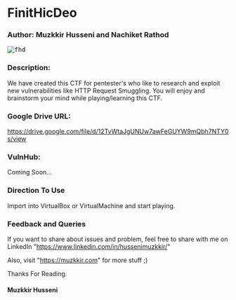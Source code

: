 # FinitHicDeo

### Author: Muzkkir Husseni and Nachiket Rathod

<kbd>![fhd](https://user-images.githubusercontent.com/61471222/103018030-8713be00-456a-11eb-9cb4-7be665d02f22.png)</kbd>


### Description:
We have created this CTF for pentester's who like to research and exploit new vulnerabilities like HTTP Request Smuggling. You will enjoy and brainstorm your mind while playing/learning this CTF.

### Google Drive URL:
https://drive.google.com/file/d/12TvWtaJgUNUw7awFeGUYW9mQbh7NTY0s/view

### VulnHub:
Coming Soon...

### Direction To Use
Import into VirtualBox or VirtualMachine and start playing.

### Feedback and Queries
If you want to share about issues and problem, feel free to share with me on LinkedIn
"https://www.linkedin.com/in/hussenimuzkkir/" 

Also, visit "https://muzkkir.com" for more stuff ;)

Thanks For Reading.

#### Muzkkir Husseni

